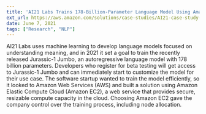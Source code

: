 ```yaml
---
title: 'AI21 Labs Trains 178-Billion-Parameter Language Model Using Amazon EC2 P4d Instances, PyTorch'
ext_url: https://aws.amazon.com/solutions/case-studies/AI21-case-study-p4d/
date: June 7, 2021
tags: ["Research", "NLP"]
---
```

AI21 Labs uses machine learning to develop language models focused on understanding meaning, and in 2021 it set a goal to train the recently released Jurassic-1 Jumbo, an autoregressive language model with 178 billion parameters. Developers who register for beta testing will get access to Jurassic-1 Jumbo and can immediately start to customize the model for their use case. The software startup wanted to train the model efficiently, so it looked to Amazon Web Services (AWS) and built a solution using Amazon Elastic Compute Cloud (Amazon EC2), a web service that provides secure, resizable compute capacity in the cloud. Choosing Amazon EC2 gave the company control over the training process, including node allocation.